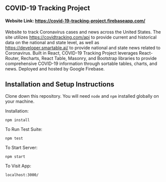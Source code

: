 

## COVID-19 Tracking Project

#### Website Link: https://covid-19-tracking-project.firebaseapp.com/

Website to track Coronavirus cases and news across the United States. The site utilizes https://covidtracking.com/api to provide current and historical data on the national and state level, as well as https://developer.smartable.ai/ to provide national and state news related to Coronavirus. Built in React, COVID-19 Tracking Project leverages React-Router, Recharts, React Table, Masonry, and Bootstrap libraries to provide comprehensive COVID-19 information through sortable tables, charts, and news. Deployed and hosted by Google Firebase.


## Installation and Setup Instructions

Clone down this repository. You will need `node` and `npm` installed globally on your machine.  

Installation:

`npm install`  

To Run Test Suite:  

`npm test`  

To Start Server:

`npm start`  

To Visit App:

`localhost:3000/`  
